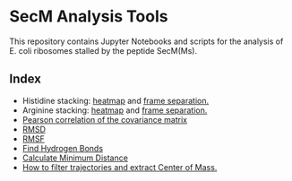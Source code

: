 # SecM Analysis Tools
This repository contains Jupyter Notebooks and scripts for the analysis of E. coli ribosomes stalled by the peptide SecM(Ms). 

## Index

- Histidine stacking: [heatmap](https://github.com/fatipardo/SecM_Analysis_Tools/blob/main/Calculate_Stacking_HIS22-FIGURE_EDITING_FEB2024-Zenodo.ipynb) and [frame separation.](https://github.com/fatipardo/SecM_Analysis_Tools/blob/main/Calculate_Stacking_HIS22-Separate_Frames.ipynb)
- Arginine stacking: [heatmap](https://github.com/fatipardo/SecM_Analysis_Tools/blob/main/Calculate_Stacking_ARG26-U2585-1stJUNE2023.ipynb) and [frame separation.](https://github.com/fatipardo/SecM_Analysis_Tools/blob/main/Calculate_Stacking_ARG26-Separate_Frames-1JUNE2023.ipynb)
- [Pearson correlation of the covariance matrix](https://github.com/fatipardo/SecM_Analysis_Tools/tree/main/CorrelationScripts)
- [RMSD](https://github.com/fatipardo/SecM_Analysis_Tools/blob/main/onionRMSD-MAY2023.ipynb)
- [RMSF](https://github.com/fatipardo/SecM_Analysis_Tools/blob/main/RMSF_COM_Zenodo.ipynb)
- [Find Hydrogen Bonds](https://github.com/fatipardo/SecM_Analysis_Tools/blob/main/Calculate_Hbonds_PTCna.ipynb)
- [Calculate Minimum Distance](https://github.com/fatipardo/SecM_Analysis_Tools/blob/main/Calculate_min_dist-SecM-n-Backbone-Tunnel_FOR_FIGURES-Zenodo.ipynb)
- [How to filter trajectories and extract Center of Mass.](https://github.com/fatipardo/SecM_Analysis_Tools/blob/main/FilterTrajectoriesForCOMonly-Within15A.ipynb)
